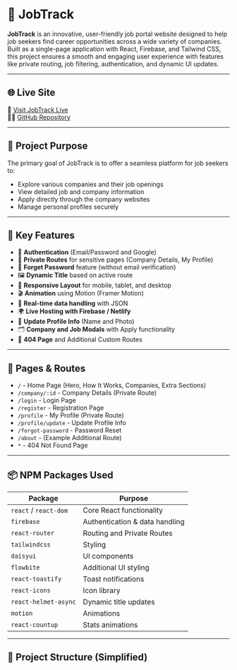 # 🚀 JobTrack

**JobTrack** is an innovative, user-friendly job portal website designed to help job seekers find career opportunities across a wide variety of companies. Built as a single-page application with React, Firebase, and Tailwind CSS, this project ensures a smooth and engaging user experience with features like private routing, job filtering, authentication, and dynamic UI updates.

---

## 🌐 Live Site

🔗 [Visit JobTrack Live](https://job-track-by-zawad.netlify.app/)  
🧑‍💻 [GitHub Repository](https://github.com/Zauwad/Proejct-9-Jobs-Track)

---

## 🎯 Project Purpose

The primary goal of JobTrack is to offer a seamless platform for job seekers to:
- Explore various companies and their job openings
- View detailed job and company information
- Apply directly through the company websites
- Manage personal profiles securely

---

## 🧩 Key Features

- 🔐 **Authentication** (Email/Password and Google)
- 🚫 **Private Routes** for sensitive pages (Company Details, My Profile)
- 🔄 **Forget Password** feature (without email verification)
- 🖼️ **Dynamic Title** based on active route
- 🧭 **Responsive Layout** for mobile, tablet, and desktop
- 🎬 **Animation** using Motion (Framer Motion)
- 💾 **Real-time data handling** with JSON
- 🌍 **Live Hosting with Firebase / Netlify**
- 🧰 **Update Profile Info** (Name and Photo)
- 🗂️ **Company and Job Modals** with Apply functionality
- 🔎 **404 Page** and Additional Custom Routes

---

## 🧪 Pages & Routes

- `/` - Home Page (Hero, How It Works, Companies, Extra Sections)
- `/company/:id` - Company Details (Private Route)
- `/login` - Login Page
- `/register` - Registration Page
- `/profile` - My Profile (Private Route)
- `/profile/update` - Update Profile Info
- `/forgot-password` - Password Reset
- `/about` - (Example Additional Route)
- `*` - 404 Not Found Page

---

## 📦 NPM Packages Used

| Package | Purpose |
|--------|---------|
| `react` / `react-dom` | Core React functionality |
| `firebase` | Authentication & data handling |
| `react-router` | Routing and Private Routes |
| `tailwindcss` | Styling |
| `daisyui` | UI components |
| `flowbite` | Additional UI styling |
| `react-toastify` | Toast notifications |
| `react-icons` | Icon library |
| `react-helmet-async` | Dynamic title updates |
| `motion` | Animations |
| `react-countup` | Stats animations |

---

## 📁 Project Structure (Simplified)

